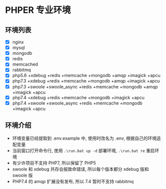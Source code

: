 # PHPER 专业环境

## 环境列表

- [x] nginx
- [x] mysql
- [x] mongodb
- [x] redis
- [x] memcached
- [x] rabbitmq
- [x] php5.6 +xdebug +redis +memcache +mongodb +amqp +imagick +apcu
- [x] php7.3 +xdebug +redis +memcache +mongodb +amqp +imagick +apcu
- [x] php7.3 +swoole +swoole_async +redis +memcache +mongodb +amqp +imagick +apcu
- [x] php7.4 +xdebug +redis +memcache +mongodb +imagick +apcu
- [x] php7.4 +swoole +swoole_async +redis +memcache +mongodb +imagick +apcu

## 环境介绍

- 环境变量已经提取到 .env.example 中, 使用时改名为 .env, 根据自己的环境适配变量
- 当前窗口打开命令行, 使用 `.\run.bat up -d` 部署环境, `.\run.bat re` 重启环境
- 有少许项目不支持 PHP7, 所以保留了 PHP5
- swoole 和 xdebug 共存会报致命错误, 所以每个版本都分 xdebug 版和 swoole 版
- PHP7.4 的 amqp 扩展没有发布, 所以 7.4 暂时不支持 rabbitmq
